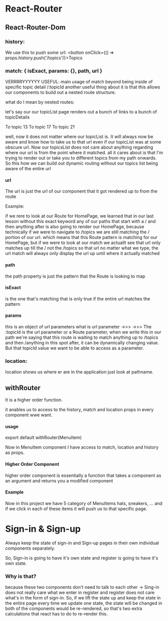 # React-Router


## React-Router-Dom

### history:

We use this to push some url: <button onClick={() => props.history.push('/topics')}>Topics</button>

### match:  { isExact, params: {}, path, url }

VERRRRYYYYYY USEFUL: main usage of match beyond being inside of specific topic detail /:topicId another useful thing about it is that this allows our components to build out a nested route structure.

what do I mean by nested routes:

let's say our our topicList page renders out a bunch of links to a bunch of topicDetails 

<Link to={`${props.match.url}/13`}>To topic 13</Link>
<Link to={`${props.match.url}/17`}>To topic 17</Link>
<Link to={`${props.match.url}/121`}>To topic 21</Link>

well, now it does not matter where our topicList is. It will always now be aware and know how to take us to that url even if our topicList was at some obscure url. Now our topicsList does not care about anything regarding where our url is from the point where it matched. all it cares about is that I'm trying to render out or take you to different topics from my path onwards. So this how we can build out dynamic routing without our topics list being aware of the entire url

#### url
The url is just the url of our component that it got rendered up to from the route

Example: 
<Route exact path='/' component={HomePage} />

if we rere to look at our Route for HomePage, we learned that in our last lesson without this exact keyword any of our paths that start with a / and then anything after is also going to render our HomePage, because technically if we were to navigate to /topics we are still matching the / portion of our url. which means that this Route pattern is matching for our HomePage, but if we were to look at our match we actuallt see that url only matches up till the / not the /topics so that url no matter what we type, the url match will always only display the url up until where it actually matched


#### path
the path property is just the pattern that the Route is looking to map


#### isExact
is the one that's matching that is only true if the entire url matches the pattern


#### params
this is an object of url parameters
what is url parameter ->>> <Route path='/topics/:topicId' component={TopicDetail} />  ->>> The :topicId is the url parameter or a Route parameter, when we write this in our path we're saying that this route is waiting to match anything up to /topics and then /anything in this spot after, it can be dynamically changing value. But that topicId value we want to be able to access as a parameter. 

### location:

location shows us where er are in the application just look at pathname.


## withRouter

It is a higher order function.

it anables us to access to the history, match and location props in every component wwe want.

#### usage
export default withRouter(MenuItem)

Now in MenuItem component I have access to match, location and history as props.

#### Higher Order Component
higher order component is essentially a function that takes a component as an argument and returns you a modified component


#### Example
Now in this project we have 5 category of MenuItems hats, sneakers, ... and if we click in each of these items it will push us to that specific page.


# Sign-in & Sign-up

Always keep the state of sign-in and Sign-up pages in their own individual components separately.

So, Sign-in is going to have it's own state and register is going to have it's own state.

### Why is that?
because these two components don't need to talk to each other -> Sing-in does not really care what we enter in register and register does not care what's in the form of sign-in.
So, if we lift the state up and keep the state in the entire page every time we update one state, the state will be changed in both of the components would be re-rendered, so that's two extra calculations that react has to do to re-render this.
